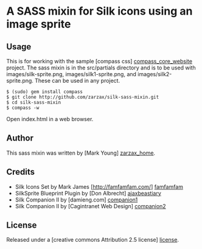 # A SASS mixin for Silk icons using an image sprite 

## Usage
This is for working with the sample [compass css] [compass_core_website] project.  The sass mixin is in the src/partials directory and is to be used with images/silk-sprite.png, images/silk1-sprite.png, and images/silk2-sprite.png.  These can be used in any project.

    $ (sudo) gem install compass
    $ git clone http://github.com/zarzax/silk-sass-mixin.git
    $ cd silk-sass-mixin
    $ compass -w
  
Open index.html in a web browser.

## Author
This sass mixin was written by [Mark Young] [zarzax_home].

## Credits
 - Silk Icons Set by Mark James  [http://famfamfam.com/] [famfamfam]
 - SilkSprite Blueprint Plugin by [Don Albrecht] [ajaxbeastiary]
 - Silk Companion II by [damieng.com] [companion1]
 - Silk Companion II by [Cagintranet Web Design] [companion2]

## License
Released under a [creative commons Attribution 2.5 license] [license].

[compass_core_website]: http://github.com/chriseppstein/compass/tree/master/frameworks/compass
[license]: http://creativecommons.org/licenses/by/2.5/
[zarzax_home]: http://www.zarzax.com
[famfamfam]: http://famfamfam.com/
[ajaxbeastiary]: http://www.ajaxbestiary.com/Labs/SilkSprite/
[companion1]: http://damieng.com/creative/icons/silk-companion-1-icons
[companion2]: http://www.cagintranet.com/archive/download-famfamfam-silk-companion-2-icon-pack/